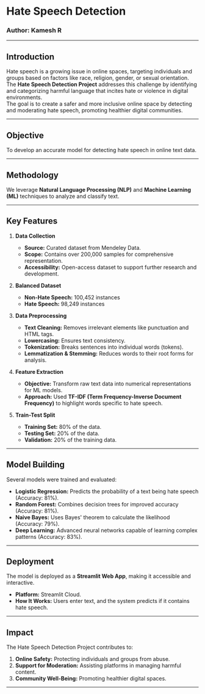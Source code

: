 
# Hate Speech Detection

### **Author:** Kamesh R  


---

## **Introduction**
Hate speech is a growing issue in online spaces, targeting individuals and groups based on factors like race, religion, gender, or sexual orientation.  
The **Hate Speech Detection Project** addresses this challenge by identifying and categorizing harmful language that incites hate or violence in digital environments.  
The goal is to create a safer and more inclusive online space by detecting and moderating hate speech, promoting healthier digital communities.

---

## **Objective**
To develop an accurate model for detecting hate speech in online text data.

---

## **Methodology**
We leverage **Natural Language Processing (NLP)** and **Machine Learning (ML)** techniques to analyze and classify text.

---

## **Key Features**
1. **Data Collection**  
   - **Source:** Curated dataset from Mendeley Data.  
   - **Scope:** Contains over 200,000 samples for comprehensive representation.  
   - **Accessibility:** Open-access dataset to support further research and development.

2. **Balanced Dataset**  
   - **Non-Hate Speech:** 100,452 instances  
   - **Hate Speech:** 98,249 instances  

3. **Data Preprocessing**  
   - **Text Cleaning:** Removes irrelevant elements like punctuation and HTML tags.  
   - **Lowercasing:** Ensures text consistency.  
   - **Tokenization:** Breaks sentences into individual words (tokens).  
   - **Lemmatization & Stemming:** Reduces words to their root forms for analysis.

4. **Feature Extraction**  
   - **Objective:** Transform raw text data into numerical representations for ML models.  
   - **Approach:** Used **TF-IDF (Term Frequency-Inverse Document Frequency)** to highlight words specific to hate speech.

5. **Train-Test Split**  
   - **Training Set:** 80% of the data.  
   - **Testing Set:** 20% of the data.  
   - **Validation:** 20% of the training data.

---

## **Model Building**
Several models were trained and evaluated:  
- **Logistic Regression:** Predicts the probability of a text being hate speech (Accuracy: 81%).  
- **Random Forest:** Combines decision trees for improved accuracy (Accuracy: 81%).  
- **Naive Bayes:** Uses Bayes' theorem to calculate the likelihood (Accuracy: 79%).  
- **Deep Learning:** Advanced neural networks capable of learning complex patterns (Accuracy: 83%).

---

## **Deployment**
The model is deployed as a **Streamlit Web App**, making it accessible and interactive.  
- **Platform:** Streamlit Cloud.  
- **How It Works:** Users enter text, and the system predicts if it contains hate speech.  

---

## **Impact**
The Hate Speech Detection Project contributes to:  
1. **Online Safety:** Protecting individuals and groups from abuse.  
2. **Support for Moderation:** Assisting platforms in managing harmful content.  
3. **Community Well-Being:** Promoting healthier digital spaces.

---




